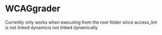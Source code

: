 # WCAGgrader

Currently only works when executing from the root folder since access_lint is not linked dynamicis not linked dynamically
